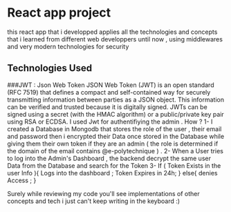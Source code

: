 # React app project 
 this react app that i developped applies all  the technologies and concepts that i learned from different web developpers until now , using middlewares and very modern technologies for security 

## Technologies Used

###JWT : Json Web Token 
JSON Web Token (JWT) is an open standard (RFC 7519) that defines a compact and self-contained way for securely transmitting information between parties as a JSON object. This information can be verified and trusted because it is digitally signed. JWTs can be signed using a secret (with the HMAC algorithm) or a public/private key pair using RSA or ECDSA.  I used Jwt for authentifiying the admin . How ? 
    1- I created a Database in Mongodb that stores the role of the user , their email and  password then i encrypted their Data once stored in the Database while giving them their own token if they are an admin ( the role is determined if the domain of the email contains @e-polytechnique ) .
    2- When a User tries to log into the Admin's Dashboard , the backend decrypt the same user Data from the Database and search for the Token 
    3- If ( Token Exists in the user Info ){
          Logs into the dashboard ;
          Token Expires in 24h;
          }
          else{ 
          denies  Access ;
          }

Surely while reviewing my code you'll see implementations of other concepts and tech i just can't keep writing in the keyboard :)



 
